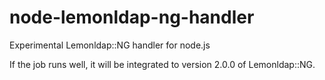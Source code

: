 # node-lemonldap-ng-handler

Experimental Lemonldap::NG handler for node.js

If the job runs well, it will be integrated to version 2.0.0 of Lemonldap::NG.

